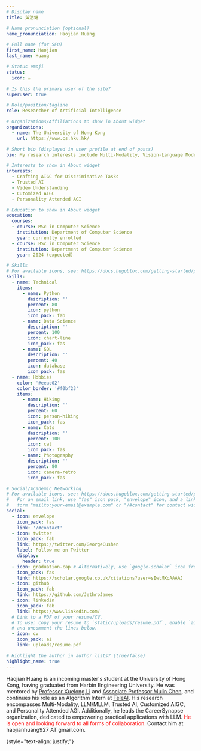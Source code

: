 ```yaml
---
# Display name
title: 黃浩健

# Name pronunciation (optional)
name_pronunciation: Haojian Huang

# Full name (for SEO)
first_name: Haojian
last_name: Huang

# Status emoji
status:
  icon: ☕️

# Is this the primary user of the site?
superuser: true

# Role/position/tagline
role: Researcher of Artificial Intelligence

# Organizations/Affiliations to show in About widget
organizations:
  - name: The University of Hong Kong
    url: https://www.cs.hku.hk/

# Short bio (displayed in user profile at end of posts)
bio: My research interests include Multi-Modality, Vision-Language Model and Hallucination of MLLM/LLM.

# Interests to show in About widget
interests:
  - Crafting AIGC for Discriminative Tasks
  - Trusted AI
  - Video Understanding 
  - Cutomized AIGC
  - Personality Attended AGI

# Education to show in About widget
education:
  courses:
  - course: MSc in Computer Science
    institution: Department of Computer Science
    year: currently enrolled
  - course: BSc in Computer Science
    institution: Department of Computer Science
    year: 2024 (expected)

# Skills
# For available icons, see: https://docs.hugoblox.com/getting-started/page-builder/#icons
skills:
  - name: Technical
    items:
      - name: Python
        description: ''
        percent: 80
        icon: python
        icon_pack: fab
      - name: Data Science
        description: ''
        percent: 100
        icon: chart-line
        icon_pack: fas
      - name: SQL
        description: ''
        percent: 40
        icon: database
        icon_pack: fas
  - name: Hobbies
    color: '#eeac02'
    color_border: '#f0bf23'
    items:
      - name: Hiking
        description: ''
        percent: 60
        icon: person-hiking
        icon_pack: fas
      - name: Cats
        description: ''
        percent: 100
        icon: cat
        icon_pack: fas
      - name: Photography
        description: ''
        percent: 80
        icon: camera-retro
        icon_pack: fas

# Social/Academic Networking
# For available icons, see: https://docs.hugoblox.com/getting-started/page-builder/#icons
#   For an email link, use "fas" icon pack, "envelope" icon, and a link in the
#   form "mailto:your-email@example.com" or "/#contact" for contact widget.
social:
  - icon: envelope
    icon_pack: fas
    link: '/#contact'
  - icon: twitter
    icon_pack: fab
    link: https://twitter.com/GeorgeCushen
    label: Follow me on Twitter
    display:
      header: true
  - icon: graduation-cap # Alternatively, use `google-scholar` icon from `ai` icon pack
    icon_pack: fas
    link: https://scholar.google.co.uk/citations?user=sIwtMXoAAAAJ
  - icon: github
    icon_pack: fab
    link: https://github.com/JethroJames
  - icon: linkedin
    icon_pack: fab
    link: https://www.linkedin.com/
  # Link to a PDF of your resume/CV.
  # To use: copy your resume to `static/uploads/resume.pdf`, enable `ai` icons in `params.yaml`,
  # and uncomment the lines below.
  - icon: cv
    icon_pack: ai
    link: uploads/resume.pdf

# Highlight the author in author lists? (true/false)
highlight_name: true
---
```


Haojian Huang is an incoming master's student at the University of Hong Kong, having graduated from Harbin Engineering University. He was mentored by [Professor Xuelong Li](https://iopen.nwpu.edu.cn/info/1015/1172.htm) and [Associate Professor Mulin Chen](https://iopen.nwpu.edu.cn/info/1251/1853.htm), and continues his role as an Algorithm Intern at [TeleAI](https://github.com/Tele-AI). His research encompasses Multi-Modality, LLM/MLLM, Trusted AI, Customized AIGC, and Personality Attended AGI. Additionally, he leads the CareerSynapse organization, dedicated to empowering practical applications with LLM. <span style="color:red">He is open and looking forward to all forms of collaboration.</span> Contact him at haojianhuang927 AT gmail.com.

{style="text-align: justify;"}
